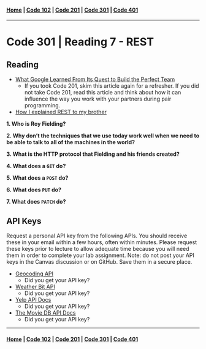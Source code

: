 #### [Home](../README.md) | [Code 102](../102main.md) | [Code 201](../201main.md) | [Code 301](../301main.md) | [Code 401](../401main.md)
***
# Code 301 | Reading 7 - REST
## Reading
- [What Google Learned From Its Quest to Build the Perfect Team](https://www.google.com/amp/mobile.nytimes.com/2016/02/28/magazine/what-google-learned-from-its-quest-to-build-the-perfect-team.amp.html)
    - If you took Code 201, skim this article again for a refresher. If you did not take Code 201, read this article and think about how it can influence the way you work with your partners during pair programming.
- [How I explained REST to my brother](https://gist.github.com/brookr/5977550)

**1. Who is Roy Fielding?**

**2. Why don’t the techniques that we use today work well when we need to be able to talk to all of the machines in the world?**

**3. What is the HTTP protocol that Fielding and his friends created?**

**4. What does a `GET` do?**

**5. What does a `POST` do?**

**6. What does `PUT` do?**

**7. What does `PATCH` do?**

## API Keys
Request a personal API key from the following APIs. You should receive these in your email within a few hours, often within minutes. Please request these keys prior to lecture to allow adequate time because you will need them in order to complete your lab assignment. Note: do not post your API keys in the Canvas discussion or on GitHub. Save them in a secure place.

- [Geocoding API](https://locationiq.com/)
    - Did you get your API key?
- [Weather Bit API](https://www.weatherbit.io/)
    - Did you get your API key?
- [Yelp API Docs](https://www.yelp.com/developers/documentation/v3/business_search)
    - Did you get your API key?
- [The Movie DB API Docs](https://developers.themoviedb.org/3/getting-started/introduction)
    - Did you get your API key?



***
#### [Home](../README.md) | [Code 102](../102main.md) | [Code 201](../201main.md) | [Code 301](../301main.md) | [Code 401](../401main.md)